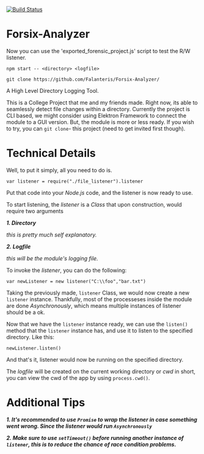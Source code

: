 [![Build Status](http://rk-sragen.site:8080/buildStatus/icon?job=Forsix)](http://rk-sragen.site:8080/job/Forsix/)

# Forsix-Analyzer

Now you can use the 'exported_forensic_project.js' script to test
the R/W listener.

`npm start -- <directory> <logfile>`

`git clone https://github.com/Falanteris/Forsix-Analyzer/`

A High Level Directory Logging Tool.

This is a College Project that me and my friends made.
Right now, its able to seamlessly detect file changes within a directory. Currently the project is CLI based, we might consider using Elektron Framework to connect the module to a GUI version.
But, the module is more or less ready. If you wish to try, you can `git clone`- this project (need to get invited first though).

# Technical Details

Well, to put it simply, all you need to do is.

`var listener = require("./file_listener").listener`

Put that code into your *Node.js* code, and the listener is now ready to use.


To start listening, the *listener* is a *Class* that upon construction, would require two arguments

***1. Directory***

  *this is pretty much self explanatory.*
  
***2. Logfile***

  *this will be the module's logging file.*
  
To invoke the *listener*, you can do the following:

`var newListener = new listener("C:\\foo","bar.txt")`

Taking the previously made, `listener` Class, we would now create a new `listener` instance.
Thankfully, most of the processeses inside the module are done *Asynchronously*, which means multiple instances of listener should be a ok.

Now that we have the `listener` instance ready, we can use the `listen()` method that the `listener` instance has, and use it to listen to the specified directory. Like this:

`newListener.listen()`

And that's it, listener would now be running on the specified directory.

The *logfile* will be created on the current working directory or *cwd* in short, you can view the cwd of the app by using `process.cwd()`.

# Additional Tips
  ***1. It's recommended to use `Promise` to wrap the listener in case something went wrong. Since the listener would run `Asynchronously`***
  
  ***2. Make sure to use `setTimeout()` before running another instance of `listener`, this is to reduce the chance of race condition problems.***





